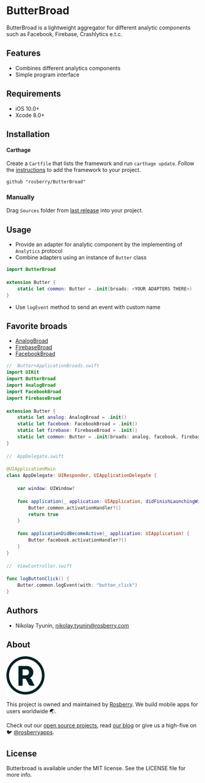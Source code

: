 # ButterBroad

ButterBroad is a lightweight aggregator for different analytic components such as Facebook, Firebase, Crashlytics e.t.c.

## Features
- Combines different analytics components
- Simple program interface

## Requirements

- iOS 10.0+
- Xcode 8.0+

## Installation

#### Carthage
Create a `Cartfile` that lists the framework and run `carthage update`. Follow the [instructions](https://github.com/Carthage/Carthage#adding-frameworks-to-an-application) to add the framework to your project.

```
github "rosberry/ButterBroad"
```

### Manually

Drag `Sources` folder from [last release](https://github.com/rosberry/butterbroad/releases) into your project.

## Usage
- Provide an adapter for analytic component by the implementing of  `Analytics` protocol
- Combine adapters using an instance of `Butter` class
```swift
import ButterBroad

extension Butter {
    static let common: Butter = .init(broads: <YOUR ADAPTERS THERE>)
}
```
- Use `logEvent` method to send an event with custom name  

## Favorite broads

- [AnalogBroad](https://github.com/rosberry/AnalogBroad)
- [FirebaseBroad](https://github.com/rosberry/CrashlyticsBroad)
- [FacebookBroad](https://github.com/rosberry/FacebookBroad)

```swift
//  Butter+ApplicationBroads.swift
import UIKit
import ButterBroad
import AnalogBroad
import FacebookBroad
import FirebaseBroad

extension Butter {
    static let analog: AnalogBroad = .init()
    static let facebook: FacebookBroad = .init()
    static let firebase: FirebaseBroad = .init()
    static let common: Butter = .init(broads: analog, facebook, firebase)
}

//  AppDelegate.swift

@UIApplicationMain
class AppDelegate: UIResponder, UIApplicationDelegate {

    var window: UIWindow?

    func application(_ application: UIApplication, didFinishLaunchingWithOptions launchOptions: [UIApplication.LaunchOptionsKey: Any]?) -> Bool {
        Butter.common.activationHandler?()
        return true
    }

    func applicationDidBecomeActive(_ application: UIApplication) {
        Butter.facebook.activationHandler?()
    }
}

//  ViewController.swift

func logButtonClick() {
    Butter.common.logEvent(with: "button_click")
}
```

## Authors

* Nikolay Tyunin, nikolay.tyunin@rosberry.com

## About

<img src="https://github.com/rosberry/Foundation/blob/master/Assets/full_logo.png?raw=true" height="100" />

This project is owned and maintained by [Rosberry](http://rosberry.com). We build mobile apps for users worldwide 🌏.

Check out our [open source projects](https://github.com/rosberry), read [our blog](https://medium.com/@Rosberry) or give us a high-five on 🐦 [@rosberryapps](http://twitter.com/RosberryApps).

## License

Butterbroad is available under the MIT license. See the LICENSE file for more info.
